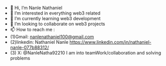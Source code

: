 - 👋 Hi, I’m Nanle Nathaniel
- 👀 I’m interested in everything web3 related
- 🌱 I’m currently learning web3 development
- 💞️ I’m looking to collaborate on web3 projects
- 📫 How to reach me :
- (1)Gmail: nanlenathaniel100@gmail.com
- (2)linkedin: Nathaniel Nanle
  https://www.linkedin.com/in/nathaniel-nanle-077b88312/
- (3) X: @NanleNatha92210
 I am into teamWork/collaboration and solving problems
  

<!---
Nanle100/Nanle100 is a ✨ special ✨ repository because its `README.md` (this file) appears on your GitHub profile.
You can click the Preview link to take a look at your changes.
--->
